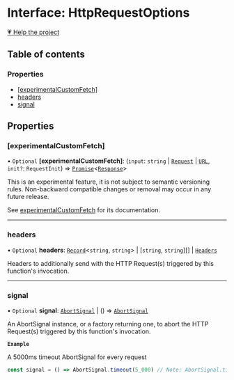 # Interface: HttpRequestOptions

[💗 Help the project](https://github.com/sponsors/panva)

## Table of contents

### Properties

- [[experimentalCustomFetch]](HttpRequestOptions.md#[experimentalcustomfetch])
- [headers](HttpRequestOptions.md#headers)
- [signal](HttpRequestOptions.md#signal)

## Properties

### [experimentalCustomFetch]

• `Optional` **[experimentalCustomFetch]**: (`input`: `string` \| [`Request`]( https://developer.mozilla.org/docs/Web/API/Request ) \| [`URL`]( https://developer.mozilla.org/docs/Web/API/URL ), `init?`: `RequestInit`) => [`Promise`]( https://developer.mozilla.org/docs/Web/JavaScript/Reference/Global_Objects/Promise )\<[`Response`]( https://developer.mozilla.org/docs/Web/API/Response )\>

This is an experimental feature, it is not subject to semantic versioning rules. Non-backward
compatible changes or removal may occur in any future release.

See [experimentalCustomFetch](../variables/experimentalCustomFetch.md) for its documentation.

___

### headers

• `Optional` **headers**: [`Record`]( https://www.typescriptlang.org/docs/handbook/utility-types.html#recordkeys-type )\<`string`, `string`\> \| [`string`, `string`][] \| [`Headers`]( https://developer.mozilla.org/docs/Web/API/Headers )

Headers to additionally send with the HTTP Request(s) triggered by this function's invocation.

___

### signal

• `Optional` **signal**: [`AbortSignal`]( https://developer.mozilla.org/docs/Web/API/AbortSignal ) \| () => [`AbortSignal`]( https://developer.mozilla.org/docs/Web/API/AbortSignal )

An AbortSignal instance, or a factory returning one, to abort the HTTP Request(s) triggered by
this function's invocation.

**`Example`**

A 5000ms timeout AbortSignal for every request

```js
const signal = () => AbortSignal.timeout(5_000) // Note: AbortSignal.timeout may not yet be available in all runtimes.
```
